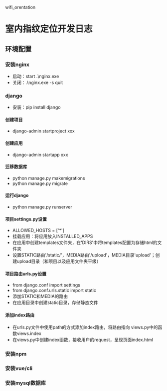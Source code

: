 wifi_orentation

# 室内指纹定位开发日志

## 环境配置

### 安装nginx

* 启动：start .\nginx.exe 
* 关闭：.\nginx.exe -s quit

### django

* 安装：pip install django

#### 创建项目

* django-admin startproject xxx

#### 创建应用

* django-admin startapp xxx

#### 迁移数据库

* python manage.py makemigrations 
* python manage.py migrate

#### 运行django

* python manage.py runserver

#### 项目settings.py设置

* ALLOWED_HOSTS = ['*']
* 挂载应用：将应用放入INSTALLED_APPS
* 在应用中创建templates文件夹，在'DIRS'中将templates配置为存储html的文件夹
* 设置STATIC路由'/static/'，MEDIA路由'/upload'，MEDIA目录'upload'；创建upload目录（和项目以及应用文件夹平级）

#### 项目路由urls.py设置

* from django.conf import settings
* from django.conf.urls.static import static
* 添加STATIC和MEDIA的路由
* 在应用目录中创建static目录，存储静态文件

#### 添加index路由

* 在urls.py文件中使用path的方式添加index路由，将路由指向 views.py中的函数views.index
* 在views.py中创建index函数，接收用户的request，呈现页面index.html

### 安装npm

### 安装vue/cli

### 安装mysql数据库

